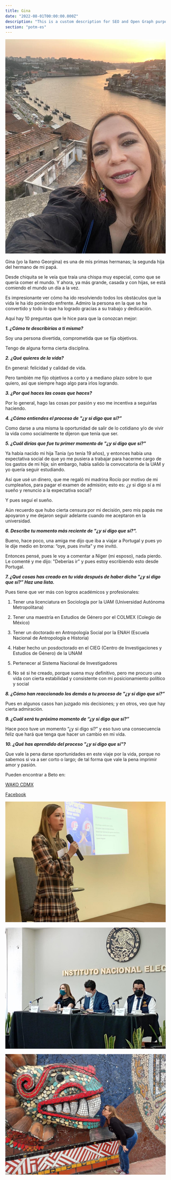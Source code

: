 ```yaml
---
title: Gina
date: "2022-08-01T00:00:00.000Z"
description: "This is a custom description for SEO and Open Graph purposes, rather than the default generated excerpt. Simply add a description field to the frontmatter."
section: "potm-es"
---
```


![Gina](../images/aug22-1.jpg)

Gina (yo la llamo Georgina) es una de mis primas hermanas; la segunda hija del hermano de mi papá.

Desde chiquita se le veía que traía una chispa muy especial, como que se quería comer el mundo. Y ahora, ya más grande, casada y con hijas, se está comiendo el mundo un día a la vez.

Es impresionante ver cómo ha ido resolviendo todos los obstáculos que la vida le ha ido poniendo enfrente. Admiro la persona en la que se ha convertido y todo lo que ha logrado gracias a su trabajo y dedicación.

Aquí hay 10 preguntas que le hice para que la conozcan mejor:

***1. ¿Cómo te describirías a ti misma?***

Soy una persona divertida, comprometida que se fija objetivos.

Tengo de alguna forma cierta disciplina.

***2. ¿Qué quieres de la vida?***

En general: felicidad y calidad de vida.

Pero también me fijo objetivos a corto y a mediano plazo sobre lo que quiero, así que siempre hago algo para irlos logrando.

***3. ¿Por qué haces las cosas que haces?***

Por lo general, hago las cosas por pasión y eso me incentiva a seguirlas haciendo.
  
***4. ¿Cómo entiendes el proceso de "¿y si digo que sí?”***

Como darse a una misma la oportunidad de salir de lo cotidiano y/o de vivir la vida como socialmente te dijeron que tenía que ser.
  
***5. ¿Cuál dirías que fue tu primer momento de "¿y si digo que sí?"***

Ya había nacido mi hija Tania (yo tenía 19 años), y entonces había una expectativa social de que yo me pusiera a trabajar para hacerme cargo de los gastos de mi hija; sin embargo, había salido la convocatoria de la UAM y yo quería seguir estudiando.

Así que usé un dinero, que me regaló mi madrina Rocío por motivo de mi cumpleaños, para pagar el examen de admisión; esto es: ¿y si digo sí a mi sueño y renuncio a la expectativa social?

Y pues seguí el sueño.

Aún recuerdo que hubo cierta censura por mi decisión, pero mis papás me apoyaron y me dejaron seguir adelante cuando me aceptaron en la universidad.

***6. Describe tu momento más reciente de "¿y si digo que sí?".***

Bueno, hace poco, una amiga me dijo que iba a viajar a Portugal y pues yo le dije medio en broma: “oye, pues invita” y me invitó.

Entonces pensé, pues le voy a comentar a Níger (mi esposo), nada pierdo. Le comenté y me dijo: "Deberías ir" y pues estoy escribiendo esto desde Portugal.

***7. ¿Qué cosas has creado en tu vida después de haber dicho "¿y si digo que sí?” Haz una lista.***

Pues tiene que ver más con logros académicos y profesionales:

1) Tener una licenciatura en Sociología por la UAM (Universidad Autónoma Metropolitana)

2) Tener una maestría en Estudios de Género por el COLMEX (Colegio de México)

3) Tener un doctorado en Antropología Social por la ENAH (Escuela Nacional de Antropología e Historia)

4) Haber hecho un posdoctorado en el CIEG (Centro de Investigaciones y Estudios de Género) de la UNAM

5) Pertenecer al Sistema Nacional de Investigadores

6) No sé si he creado, porque suena muy definitivo, pero me procuro una vida con cierta estabilidad y consistente con mi posicionamiento político y social

***8. ¿Cómo han reaccionado los demás a tu proceso de "¿y si digo que sí?”***

Pues en algunos casos han juzgado mis decisiones; y en otros, veo que hay cierta admiración.
  
***9. ¿Cuál será tu próximo momento de “¿y si digo que sí?”***

Hace poco tuve un momento “¿y si digo sí?” y eso tuvo una consecuencia feliz que hará que tenga que hacer un cambio en mi vida.
  
***10. ¿Qué has aprendido del proceso "¿y si digo que sí"?***

Que vale la pena darse oportunidades en este viaje por la vida, porque no sabemos si va a ser corto o largo; de tal forma que vale la pena imprimir amor y pasión.

Pueden encontrar a Beto en:

[WAKO CDMX](https://www.facebook.com/WAKOCDMX)

[Facebook](https://www.facebook.com/beto.cordova.397)

![Gina](../images/aug22-2.jpg)

![Gina](../images/aug22-3.jpg)

![Gina](../images/aug22-4.jpg)
